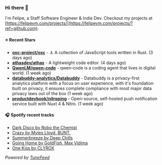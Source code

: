 ### Hi there 👋

I'm Felipe, a Staff Software Engineer & Indie Dev. Checkout my projects at [https://felipevm.com/projects/](https://felipevm.com/projects/?ref=github.com).

#### ⭐ Recent Stars
- **[oxc-project/oxc](https://github.com/oxc-project/oxc)** - ⚓ A collection of JavaScript tools written in Rust. (3 days ago)
- **[athasdev/athas](https://github.com/athasdev/athas)** - A lightweight code editor. (4 days ago)
- **[QwenLM/qwen-code](https://github.com/QwenLM/qwen-code)** - qwen-code is a coding agent that lives in digital world. (1 week ago)
- **[databuddy-analytics/Databuddy](https://github.com/databuddy-analytics/Databuddy)** - Databuddy is a privacy-first analytics platform with a focus on user experience, with it&#39;s foundation built on privacy, it ensures complete compliance with most major data privacy laws out of the box (1 week ago)
- **[productdevbook/nitroping](https://github.com/productdevbook/nitroping)** - Open-source, self-hosted push notification service built with Nuxt 4 &amp; Nitro. (1 week ago)

#### 🎧 Spotify recent tracks
- [Dark Disco by Robo the Chemist](https://open.spotify.com/track/5xdIQVrZ4kGDKroly10Ye9)
- [Crazy by Myles Lloyd, BUNT.](https://open.spotify.com/track/7Dh4j5JltkdH159xm77JiF)
- [Summerbreeze by Deep Chills](https://open.spotify.com/track/7B4XAb31rG4l8UWeSpiH8U)
- [Going Home by GoldFish, Max Vidima](https://open.spotify.com/track/4o5Yo3S0rP6c2H7Jy8stJd)
- [One Kiss by CLYROX](https://open.spotify.com/track/5C5pR19l1ggMLs4YH6d12H)

_Powered by [TuneFeed](https://tunefeed.app?ref=github.com)_
